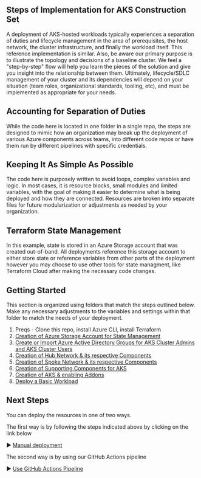 ## Steps of Implementation for AKS Construction Set
A deployment of AKS-hosted workloads typically experiences a separation of duties and lifecycle management in the area of prerequisites, the host network, the cluster infrastructure, and finally the workload itself. This reference implementation is similar. Also, be aware our primary purpose is to illustrate the topology and decisions of a baseline cluster. We feel a "step-by-step" flow will help you learn the pieces of the solution and give you insight into the relationship between them. Ultimately, lifecycle/SDLC management of your cluster and its dependencies will depend on your situation (team roles, organizational standards, tooling, etc), and must be implemented as appropriate for your needs.

## Accounting for Separation of Duties 
While the code here is located in one folder in a single repo, the steps are designed to mimic how an organization may break up the deployment of various Azure components across teams, into different code repos or have them run by different pipelines with specific credentials. 

## Keeping It As Simple As Possible
The code here is purposely written to avoid loops, complex variables and logic. In most cases, it is resource blocks, small modules and limited variables, with the goal of making it easier to determine what is being deployed and how they are connected. Resources are broken into separate files for future modularization or adjustments as needed by your organization. 

## Terraform State Management
In this example, state is stored in an Azure Storage account that was created out-of-band.  All deployments reference this storage account to either store state or reference variables from other parts of the deployment however you may choose to use other tools for state managment, like Terraform Cloud after making the necessary code changes.

## Getting Started 
This section is organized using folders that match the steps outlined below. Make any necessary adjustments to the variables and settings within that folder to match the needs of your deployment. 

1. Preqs - Clone this repo, install Azure CLI, install Terraform
2. [Creation of Azure Storage Account for State Management](./02-state-storage.md)
3. [Create or Import Azure Active Directory Groups for AKS Cluster Admins and AKS Cluster Users](./03-aad.md)
4. [Creation of Hub Network & its respective Components](./04-network-hub.md)
5. [Creation of Spoke Network & its respective Components](./05-network-lz.md)
6. [Creation of Supporting Components for AKS](./06-aks-supporting.md)
7. [Creation of AKS & enabling Addons](./07-aks-cluster.md)
8. [Deploy a Basic Workload](./08-workload.md)

## Next Steps

You can deploy the resources in one of two ways. 

The first way is by following the steps indicated above by clicking on the link below

:arrow_forward: [Manual deployment](./03-aad.md)

The second way is by using our GitHub Actions pipeline

:arrow_forward: [Use GitHub Actions Pipeline](./workflows/README.md)

